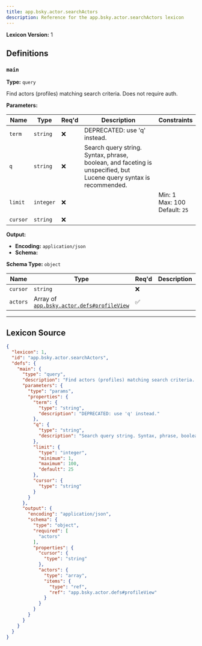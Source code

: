 ```yaml
---
title: app.bsky.actor.searchActors
description: Reference for the app.bsky.actor.searchActors lexicon
---
```

**Lexicon Version:** 1

## Definitions

<a name="main"></a>
### `main`

**Type:** `query`

Find actors (profiles) matching search criteria. Does not require auth.

**Parameters:**

| Name | Type | Req'd  | Description | Constraints |
|------|------|----------|-------------|-------------|
| `term` | `string` | ❌  | DEPRECATED: use 'q' instead. |  |
| `q` | `string` | ❌  | Search query string. Syntax, phrase, boolean, and faceting is unspecified, but Lucene query syntax is recommended. |  |
| `limit` | `integer` | ❌  |  | Min: 1<br/>Max: 100<br/>Default: `25` |
| `cursor` | `string` | ❌  |  |  |
**Output:**

- **Encoding:** `application/json`
- **Schema:**

**Schema Type:** `object`

| Name | Type | Req'd  | Description | Constraints |
|------|------|----------|-------------|-------------|
| `cursor` | `string` | ❌  |  |  |
| `actors` | Array of [`app.bsky.actor.defs#profileView`](/lexicons/app/bsky/actor/defs#profileView) | ✅  |  |  |

---

## Lexicon Source
```json
{
  "lexicon": 1,
  "id": "app.bsky.actor.searchActors",
  "defs": {
    "main": {
      "type": "query",
      "description": "Find actors (profiles) matching search criteria. Does not require auth.",
      "parameters": {
        "type": "params",
        "properties": {
          "term": {
            "type": "string",
            "description": "DEPRECATED: use 'q' instead."
          },
          "q": {
            "type": "string",
            "description": "Search query string. Syntax, phrase, boolean, and faceting is unspecified, but Lucene query syntax is recommended."
          },
          "limit": {
            "type": "integer",
            "minimum": 1,
            "maximum": 100,
            "default": 25
          },
          "cursor": {
            "type": "string"
          }
        }
      },
      "output": {
        "encoding": "application/json",
        "schema": {
          "type": "object",
          "required": [
            "actors"
          ],
          "properties": {
            "cursor": {
              "type": "string"
            },
            "actors": {
              "type": "array",
              "items": {
                "type": "ref",
                "ref": "app.bsky.actor.defs#profileView"
              }
            }
          }
        }
      }
    }
  }
}
```
